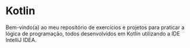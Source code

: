 # Kotlin
Bem-vindo(a) ao meu repositório de exercícios e projetos para praticar a lógica de programação, todos desenvolvidos em Kotlin utilizando a IDE IntelliJ IDEA.
